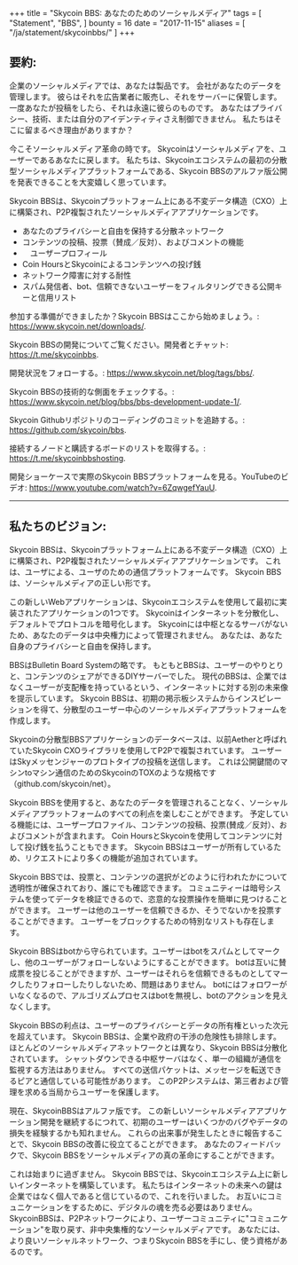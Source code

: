 +++
title = "Skycoin BBS: あなたのためのソーシャルメディア"
tags = [
    "Statement",
    "BBS",
]
bounty = 16
date = "2017-11-15"
aliases = [
	"/ja/statement/skycoinbbs/"
]
+++

## 要約:

企業のソーシャルメディアでは、あなたは製品です。
会社があなたのデータを管理します。
彼らはそれを広告業者に販売し、それをサーバーに保管します。
一度あなたが投稿をしたら、それは永遠に彼らのものです。
あなたはプライバシー、技術、または自分のアイデンティティさえ制御できません。
私たちはそこに留まるべき理由がありますか？

今こそソーシャルメディア革命の時です。
Skycoinはソーシャルメディアを、ユーザーであるあなたに戻します。
私たちは、Skycoinエコシステムの最初の分散型ソーシャルメディアプラットフォームである、Skycoin BBSのアルファ版公開を発表できることを大変嬉しく思っています。

Skycoin BBSは、Skycoinプラットフォーム上にある不変データ構造（CXO）上に構築され、P2P複製されたソーシャルメディアアプリケーションです。

-	あなたのプライバシーと自由を保持する分散ネットワーク
-	コンテンツの投稿、投票（賛成／反対）、およびコメントの機能
- 　ユーザープロフィール
-	Coin HoursとSkycoinによるコンテンツへの投げ銭
-	ネットワーク障害に対する耐性
-	スパム発信者、bot、信頼できないユーザーをフィルタリングできる公開キーと信用リスト

参加する準備ができましたか？Skycoin BBSはここから始めましょう。: https://www.skycoin.net/downloads/.

Skycoin BBSの開発についてご覧ください。開発者とチャット: https://t.me/skycoinbbs.

開発状況をフォローする。: https://www.skycoin.net/blog/tags/bbs/.

Skycoin BBSの技術的な側面をチェックする。: https://www.skycoin.net/blog/bbs/bbs-development-update-1/.

Skycoin Githubリポジトリのコーディングのコミットを追跡する。: https://github.com/skycoin/bbs.

接続するノードと購読するボードのリストを取得する。: https://t.me/skycoinbbshosting.

開発ショーケースで実際のSkycoin BBSプラットフォームを見る。YouTubeのビデオ: https://www.youtube.com/watch?v=6ZqwgefYauU.

---

## 私たちのビジョン:

Skycoin BBSは、Skycoinプラットフォーム上にある不変データ構造（CXO）上に構築され、P2P複製されたソーシャルメディアアプリケーションです。
これは、ユーザによる、ユーザのための通信プラットフォームです。
Skycoin BBSは、ソーシャルメディアの正しい形です。

この新しいWebアプリケーションは、Skycoinエコシステムを使用して最初に実装されたアプリケーションの1つです。
Skycoinはインターネットを分散化し、デフォルトでプロトコルを暗号化します。
Skycoinには中枢となるサーバがないため、あなたのデータは中央権力によって管理されません。
あなたは、あなた自身のプライバシーと自由を保持します。

BBSはBulletin Board Systemの略です。
もともとBBSは、ユーザーのやりとりと、コンテンツのシェアができるDIYサーバーでした。
現代のBBSは、企業ではなくユーザーが支配権を持っているという、インターネットに対する別の未来像を提示しています。
Skycoin BBSは、初期の掲示板システムからインスピレーションを得て、分散型のユーザー中心のソーシャルメディアプラットフォームを作成します。

Skycoinの分散型BBSアプリケーションのデータベースは、以前Aetherと呼ばれていたSkycoin CXOライブラリを使用してP2Pで複製されています。
ユーザーはSkyメッセンジャーのプロトタイプの投稿を送信します。 これは公開鍵間のマシンtoマシン通信のためのSkycoinのTOXのような規格です（github.com/skycoin/net）。

Skycoin BBSを使用すると、あなたのデータを管理されることなく、ソーシャルメディアプラットフォームのすべての利点を楽しむことができます。
予定している機能には、ユーザープロファイル、コンテンツの投稿、投票(賛成／反対）、およびコメントが含まれます。
Coin HoursとSkycoinを使用してコンテンツに対して投げ銭を払うこともできます。 Skycoin BBSはユーザーが所有しているため、リクエストにより多くの機能が追加されています。

Skycoin BBSでは、投票と、コンテンツの選択がどのように行われたかについて透明性が確保されており、誰にでも確認できます。
コミュニティーは暗号システムを使ってデータを検証できるので、恣意的な投票操作を簡単に見つけることができます。
ユーザーは他のユーザーを信頼できるか、そうでないかを投票することができます。 ユーザーをブロックするための特別なリストも存在します。

Skycoin BBSはbotから守られています。ユーザーはbotをスパムとしてマークし、他のユーザーがフォローしないようにすることができます。
botは互いに賛成票を投じることができますが、ユーザーはそれらを信頼できるものとしてマークしたりフォローしたりしないため、問題はありません。
botにはフォロワーがいなくなるので、アルゴリズムプロセスはbotを無視し、botのアクションを見えなくします。

Skycoin BBSの利点は、ユーザーのプライバシーとデータの所有権といった次元を超えています。
Skycoin BBSは、企業や政府の干渉の危険性も排除します。
ほとんどのソーシャルメディアネットワークとは異なり、Skycoin BBSは分散化されています。
シャットダウンできる中枢サーバはなく、単一の組織が通信を監視する方法はありません。
すべての送信パケットは、メッセージを転送できるピアと通信している可能性があります。
このP2Pシステムは、第三者および管理を求める当局からユーザーを保護します。

現在、SkycoinBBSはアルファ版です。
この新しいソーシャルメディアアプリケーション開発を継続するにつれて、初期のユーザーはいくつかのバグやデータの損失を経験するかも知れません。
これらの出来事が発生したときに報告することで、Skycoin BBSの改善に役立てることができます。
あなたのフィードバックで、Skycoin BBSをソーシャルメディアの真の革命にすることができます。

これは始まりに過ぎません。
Skycoin BBSでは、Skycoinエコシステム上に新しいインターネットを構築しています。
私たちはインターネットの未来への鍵は企業ではなく個人であると信じているので、これを行いました。
お互いにコミュニケーションをするために、デジタルの魂を売る必要はありません。
SkycoinBBSは、P2Pネットワークにより、ユーザーコミュニティに"コミュニケーション"を取り戻す、非中央集権的なソーシャルメディアです。
あなたには、より良いソーシャルネットワーク、つまりSkycoin BBSを手にし、使う資格があるのです。
